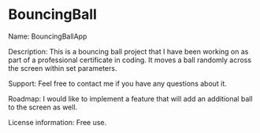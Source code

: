 # BouncingBall


Name: BouncingBallApp


Description: This is a bouncing ball project that I have been working on as part of a professional certificate in coding. It moves a ball randomly across the screen within set parameters. 

Support: Feel free to contact me if you have any questions about it. 

Roadmap: I would like to implement a feature that will add an additional ball to the screen as well. 


License information: Free use. 
